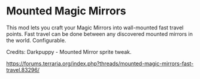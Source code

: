 # Mounted Magic Mirrors

This mod lets you craft your Magic Mirrors into wall-mounted fast travel points. Fast travel can be done between any discovered mounted mirrors in the world. Configurable.

Credits: Darkpuppy - Mounted Mirror sprite tweak.

https://forums.terraria.org/index.php?threads/mounted-magic-mirrors-fast-travel.83296/